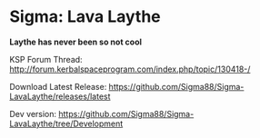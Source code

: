 # Sigma: Lava Laythe


**Laythe has never been so not cool**


KSP Forum Thread: http://forum.kerbalspaceprogram.com/index.php/topic/130418-/

Download Latest Release: https://github.com/Sigma88/Sigma-LavaLaythe/releases/latest

Dev version: https://github.com/Sigma88/Sigma-LavaLaythe/tree/Development
